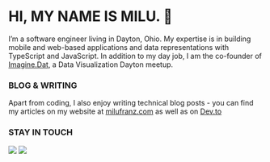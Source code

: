 # HI, MY NAME IS MILU. 👋

I’m a software engineer living in Dayton, Ohio. My expertise is in building mobile and web-based applications and data representations with TypeScript and JavaScript. In addition to my day job, I am the co-founder of [Imagine.Dat](https://github.com/imagine-dat), a Data Visualization Dayton meetup.

### BLOG & WRITING 

Apart from coding, I also enjoy writing technical blog posts - you can find my articles on my website at [milufranz.com](https://www.milufranz.com/) as well as on [Dev.to](https://dev.to/milu_franz)

### STAY IN TOUCH

<a href="https://www.linkedin.com/in/miluska-franz/"><img src="https://img.shields.io/badge/linkedin-%230077B5.svg?&style=for-the-badge&logo=linkedin&logoColor=white" /></a>
<a href="https://twitter.com/milu_franz"><img src="https://img.shields.io/badge/twitter-%231DA1F2.svg?&style=for-the-badge&logo=twitter&logoColor=white" /></a>
